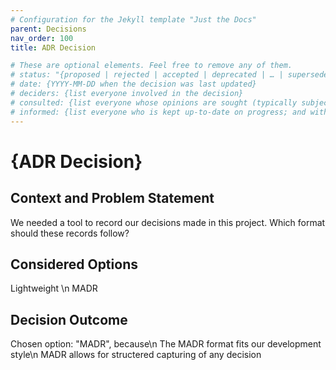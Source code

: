 ```yaml
---
# Configuration for the Jekyll template "Just the Docs"
parent: Decisions
nav_order: 100
title: ADR Decision

# These are optional elements. Feel free to remove any of them.
# status: "{proposed | rejected | accepted | deprecated | … | superseded by [ADR-0005](0005-example.md)}"
# date: {YYYY-MM-DD when the decision was last updated}
# deciders: {list everyone involved in the decision}
# consulted: {list everyone whose opinions are sought (typically subject-matter experts); and with whom there is a two-way communication}
# informed: {list everyone who is kept up-to-date on progress; and with whom there is a one-way communication}
---
```

<!-- we need to disable MD025, because we use the different heading "ADR Template" in the homepage (see above) than it is foreseen in the template -->
<!-- markdownlint-disable-next-line MD025 -->
# {ADR Decision}

## Context and Problem Statement

We needed a tool to record our decisions made in this project. Which format should these records follow?


## Considered Options

Lightweight \n
MADR

## Decision Outcome

Chosen option: "MADR", because\n
The MADR format fits our development style\n
MADR allows for structered capturing of any decision


